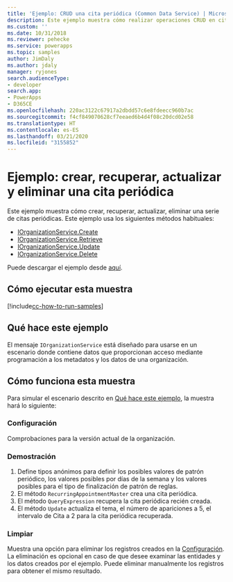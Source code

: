 ```yaml
---
title: 'Ejemplo: CRUD una cita periódica (Common Data Service) | Microsoft Docs'
description: Este ejemplo muestra cómo realizar operaciones CRUD en citas periódicas
ms.custom: ''
ms.date: 10/31/2018
ms.reviewer: pehecke
ms.service: powerapps
ms.topic: samples
author: JimDaly
ms.author: jdaly
manager: ryjones
search.audienceType:
- developer
search.app:
- PowerApps
- D365CE
ms.openlocfilehash: 220ac3122c67917a2dbdd57c6e8fdeecc960b7ac
ms.sourcegitcommit: f4cf849070628cf7eeaed6b4d4f08c20dcd02e58
ms.translationtype: HT
ms.contentlocale: es-ES
ms.lasthandoff: 03/21/2020
ms.locfileid: "3155852"
---
```

# <a name="sample-create-retrieve-update-and-delete-a-recurring-appointment"></a>Ejemplo: crear, recuperar, actualizar y eliminar una cita periódica

Este ejemplo muestra cómo crear, recuperar, actualizar, eliminar una serie de citas periódicas. Este ejemplo usa los siguientes métodos habituales:

- [IOrganizationService.Create](https://docs.microsoft.com/dotnet/api/microsoft.xrm.sdk.iorganizationservice.create?view=dynamics-general-ce-9)
- [IOrganizationService.Retrieve](https://docs.microsoft.com/dotnet/api/microsoft.xrm.sdk.iorganizationservice.retrieve?view=dynamics-general-ce-9)
- [IOrganizationService.Update](https://docs.microsoft.com/dotnet/api/microsoft.xrm.sdk.iorganizationservice.update?view=dynamics-general-ce-9)
- [IOrganizationService.Delete](https://docs.microsoft.com/dotnet/api/microsoft.xrm.sdk.iorganizationservice.delete?view=dynamics-general-ce-9)

Puede descargar el ejemplo desde [aquí](https://github.com/Microsoft/PowerApps-Samples/tree/master/cds/orgsvc/C%23/CRUDRecurringAppointment).

## <a name="how-to-run-this-sample"></a>Cómo ejecutar esta muestra

[!include[cc-how-to-run-samples](../../includes/cc-how-to-run-samples.md)]

## <a name="what-this-sample-does"></a>Qué hace este ejemplo

El mensaje `IOrganizationService` está diseñado para usarse en un escenario donde contiene datos que proporcionan acceso mediante programación a los metadatos y los datos de una organización.

## <a name="how-this-sample-works"></a>Cómo funciona esta muestra

Para simular el escenario descrito en [Qué hace este ejemplo](#what-this-sample-does), la muestra hará lo siguiente:

### <a name="setup"></a>Configuración

Comprobaciones para la versión actual de la organización.

### <a name="demonstrate"></a>Demostración

1. Define tipos anónimos para definir los posibles valores de patrón periódico, los valores posibles por días de la semana y los valores posibles para el tipo de finalización de patrón de reglas. 
1. El método `RecurringAppointmentMaster` crea una cita periódica.
1. El método `QueryExpression` recupera la cita periódica recién creada.
1. El método `Update` actualiza el tema, el número de apariciones a 5, el intervalo de Cita a 2 para la cita periódica recuperada.


### <a name="clean-up"></a>Limpiar

Muestra una opción para eliminar los registros creados en la [Configuración](#setup). La eliminación es opcional en caso de que desee examinar las entidades y los datos creados por el ejemplo. Puede eliminar manualmente los registros para obtener el mismo resultado.


